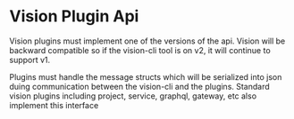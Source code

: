# Vision Plugin Api

Vision plugins must implement one of the versions of the api. Vision will
be backward compatible so if the vision-cli tool is on v2, it will continue
to support v1.

Plugins must handle the message structs which will be serialized into json
duing communication between the vision-cli and the plugins.
Standard vision plugins including project, service, graphql, gateway, etc also implement this interface
